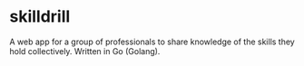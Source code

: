 skilldrill
==========

A web app for a group of professionals to share knowledge of the skills they hold collectively. Written in Go (Golang).
